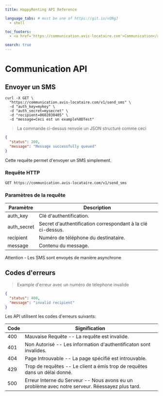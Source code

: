 ```yaml
---
title: HappyRenting API Reference

language_tabs: # must be one of https://git.io/vQNgJ
  - shell

toc_footers:
  - <a href='https://communication.avis-locataire.com'>Communication</a>

search: true
---
```


# Communication API

## Envoyer un SMS

```shell
curl -X GET \
  "https://communication.avis-locataire.com/v1/send_sms" \
  -d "auth_key=mykey" \
  -d "auth_secret=mysecret" \
  -d "recipient=0602030405" \
  -d "message=Ceci est un example%0DTest"
```

> La commande ci-dessus renvoie un JSON structuré comme ceci

```json
{
  "status": 200,
  "message": "Message successfully queued"
}
```

Cette requête permet d'envoyer un SMS simplement.

### Requête HTTP

`GET https://communication.avis-locataire.com/v1/send_sms`

### Paramètres de la requête

Paramètre | Description
--------- | -----------
auth_key | Clé d'authentification.
auth_secret | Secret d'authentification correspondant à la clé ci-dessus.
recipient | Numéro de téléphone du destinataire.
message | Contenu du message.

<aside class="warning">
Attention - Les SMS sont envoyés de manière asynchrone
</aside>

## Codes d'erreurs

> Example d'erreur avec un numéro de télephone invalide

```json
{
  "status": 400,
  "message": "invalid recipient"
}
```

Les API utilisent les codes d'erreurs suivants:

Code | Signification
---------- | -------
400 | Mauvaise Requête -- La requête est invalide.
401 | Non Autorisé -- Les information d'authentificaton sont invalides.
404 | Page Introuvable -- La page spécifié est introuvable.
429 | Trop de requêtes -- Le client a émis trop de requêtes dans un délai donné.
500 | Erreur Interne du Serveur -- Nous avons eu un problème avec notre serveur. Réessayez plus tard.
